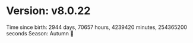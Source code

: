 # Version: v8.0.22
Time since birth: 2944 days, 70657 hours, 4239420 minutes, 254365200 seconds
Season: Autumn 🍁
